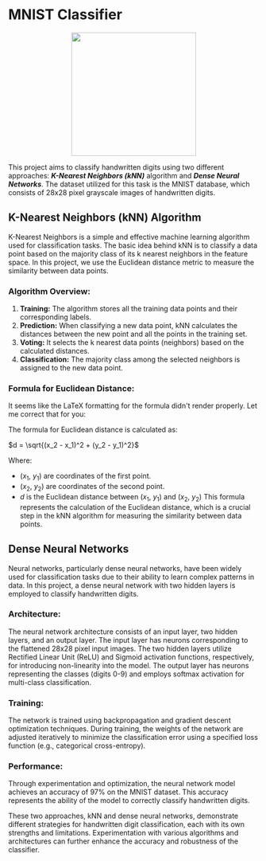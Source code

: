 # MNIST Classifier

<p align="center">
  <img width="251" height="248" src="https://user-images.githubusercontent.com/91011302/225112209-f08013fc-ee68-459e-b2ec-83895bfa7e47.png">
</p>

This project aims to classify handwritten digits using two different approaches: **_K-Nearest Neighbors (kNN)_** algorithm and **_Dense Neural Networks_**. The dataset utilized for this task is the MNIST database, which consists of 28x28 pixel grayscale images of handwritten digits.

## K-Nearest Neighbors (kNN) Algorithm

K-Nearest Neighbors is a simple and effective machine learning algorithm used for classification tasks. The basic idea behind kNN is to classify a data point based on the majority class of its k nearest neighbors in the feature space. In this project, we use the Euclidean distance metric to measure the similarity between data points.

### Algorithm Overview:

1. **Training:** The algorithm stores all the training data points and their corresponding labels.
2. **Prediction:** When classifying a new data point, kNN calculates the distances between the new point and all the points in the training set.
3. **Voting:** It selects the k nearest data points (neighbors) based on the calculated distances.
4. **Classification:** The majority class among the selected neighbors is assigned to the new data point.

### Formula for Euclidean Distance:

It seems like the LaTeX formatting for the formula didn't render properly. Let me correct that for you:

The formula for Euclidean distance is calculated as:

$d = \sqrt{(x_2 - x_1)^2 + (y_2 - y_1)^2}$
    
Where:
- $(x_1$, $y_1)$ are coordinates of the first point.
- $(x_2$, $y_2)$ are coordinates of the second point.
- $d$ is the Euclidean distance between $(x_1$, $y_1)$ and $(x_2$, $y_2)$
This formula represents the calculation of the Euclidean distance, which is a crucial step in the kNN algorithm for measuring the similarity between data points.

## Dense Neural Networks

Neural networks, particularly dense neural networks, have been widely used for classification tasks due to their ability to learn complex patterns in data. In this project, a dense neural network with two hidden layers is employed to classify handwritten digits.

### Architecture:

The neural network architecture consists of an input layer, two hidden layers, and an output layer. The input layer has neurons corresponding to the flattened 28x28 pixel input images. The two hidden layers utilize Rectified Linear Unit (ReLU) and Sigmoid activation functions, respectively, for introducing non-linearity into the model. The output layer has neurons representing the classes (digits 0-9) and employs softmax activation for multi-class classification.

### Training:

The network is trained using backpropagation and gradient descent optimization techniques. During training, the weights of the network are adjusted iteratively to minimize the classification error using a specified loss function (e.g., categorical cross-entropy).

### Performance:

Through experimentation and optimization, the neural network model achieves an accuracy of 97% on the MNIST dataset. This accuracy represents the ability of the model to correctly classify handwritten digits.

These two approaches, kNN and dense neural networks, demonstrate different strategies for handwritten digit classification, each with its own strengths and limitations. Experimentation with various algorithms and architectures can further enhance the accuracy and robustness of the classifier.
